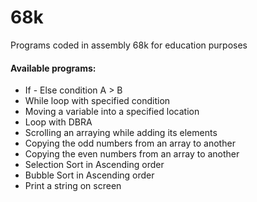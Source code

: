 # 68k
Programs coded in assembly 68k for education purposes

#### Available programs:
 - If - Else condition A > B
 - While loop with specified condition
 - Moving a variable into a specified location
 - Loop with DBRA
 - Scrolling an arraying while adding its elements
 - Copying the odd numbers from an array to another
 - Copying the even numbers from an array to another
 - Selection Sort in Ascending order
 - Bubble Sort in Ascending order
 - Print a string on screen
 



